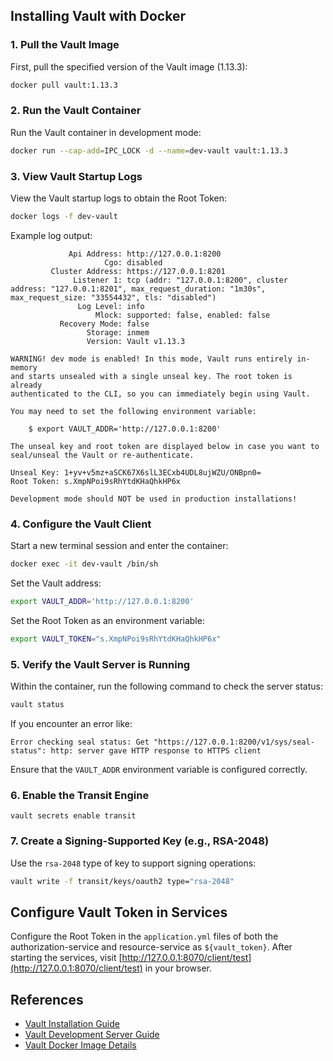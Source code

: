 ## Installing Vault with Docker

### 1. Pull the Vault Image
First, pull the specified version of the Vault image (1.13.3):
```bash
docker pull vault:1.13.3
```

### 2. Run the Vault Container
Run the Vault container in development mode:
```bash
docker run --cap-add=IPC_LOCK -d --name=dev-vault vault:1.13.3
```

### 3. View Vault Startup Logs
View the Vault startup logs to obtain the Root Token:
```bash
docker logs -f dev-vault
```

Example log output:
```
             Api Address: http://127.0.0.1:8200
                     Cgo: disabled
         Cluster Address: https://127.0.0.1:8201
              Listener 1: tcp (addr: "127.0.0.1:8200", cluster address: "127.0.0.1:8201", max_request_duration: "1m30s", max_request_size: "33554432", tls: "disabled")
               Log Level: info
                   Mlock: supported: false, enabled: false
           Recovery Mode: false
                 Storage: inmem
                 Version: Vault v1.13.3

WARNING! dev mode is enabled! In this mode, Vault runs entirely in-memory
and starts unsealed with a single unseal key. The root token is already
authenticated to the CLI, so you can immediately begin using Vault.

You may need to set the following environment variable:

    $ export VAULT_ADDR='http://127.0.0.1:8200'

The unseal key and root token are displayed below in case you want to
seal/unseal the Vault or re-authenticate.

Unseal Key: 1+yv+v5mz+aSCK67X6slL3ECxb4UDL8ujWZU/ONBpn0=
Root Token: s.XmpNPoi9sRhYtdKHaQhkHP6x

Development mode should NOT be used in production installations!
```

### 4. Configure the Vault Client
Start a new terminal session and enter the container:
```bash
docker exec -it dev-vault /bin/sh
```

Set the Vault address:
```bash
export VAULT_ADDR='http://127.0.0.1:8200'
```

Set the Root Token as an environment variable:
```bash
export VAULT_TOKEN="s.XmpNPoi9sRhYtdKHaQhkHP6x"
```

### 5. Verify the Vault Server is Running
Within the container, run the following command to check the server status:
```bash
vault status
```

If you encounter an error like:
```
Error checking seal status: Get "https://127.0.0.1:8200/v1/sys/seal-status": http: server gave HTTP response to HTTPS client
```
Ensure that the `VAULT_ADDR` environment variable is configured correctly.

### 6. Enable the Transit Engine
```shell
vault secrets enable transit
```

### 7. Create a Signing-Supported Key (e.g., RSA-2048)
Use the `rsa-2048` type of key to support signing operations:
```bash
vault write -f transit/keys/oauth2 type="rsa-2048"
```

## Configure Vault Token in Services
Configure the Root Token in the `application.yml` files of both the authorization-service and resource-service as `${vault_token}`. After starting the services, visit [http://127.0.0.1:8070/client/test](http://127.0.0.1:8070/client/test) in your browser.

## References
- [Vault Installation Guide](https://learn.hashicorp.com/tutorials/vault/getting-started-install?in=vault/getting-started)
- [Vault Development Server Guide](https://learn.hashicorp.com/tutorials/vault/getting-started-dev-server?in=vault/getting-started)
- [Vault Docker Image Details](https://registry.hub.docker.com/_/vault)
